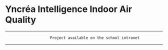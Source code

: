 # Yncréa Intelligence Indoor Air Quality
***********************************************************************************************************************************************************************************************************************************************************************************
                        Project available on the school intranet
************************************************************************************************************************************************************************************************************************************************************************************


              
